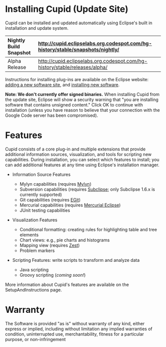 # Installing Cupid (Update Site) #

Cupid can be installed and updated automatically using Eclipse's built in installation and update system.

| Nightly Build Snapshot | http://cupid.eclipselabs.org.codespot.com/hg-history/stable/snapshots/nightly/ |
|:-----------------------|:-------------------------------------------------------------------------------|
| Alpha Release | http://cupid.eclipselabs.org.codespot.com/hg-history/stable/releases/alpha/ |

Instructions for installing plug-ins are available on the Eclipse website: [adding a new software site](http://help.eclipse.org/juno/topic/org.eclipse.platform.doc.user/tasks/tasks-127.htm?cp=0_3_15_5), and [installing new software](http://help.eclipse.org/juno/topic/org.eclipse.platform.doc.user/tasks/tasks-124.htm?cp=0_3_15_1).

**Note: We don't currently offer signed binaries.** When installing Cupid from the update site, Eclipse will show a security warning that "you are installing software that contains unsigned content." Click OK to continue with installation (unless you have reason to believe that your connection with the Google Code server has been compromised).

# Features #

Cupid consists of a core plug-in and multiple extensions that provide additional information sources, visualization, and tools for scripting new capabilities. During installation, you can select which features to install; you can add additional features at any time using Eclipse's installation manager.

  * Information Source Features
    * Mylyn capabilities (requires [Mylyn](http://www.eclipse.org/mylyn/))
    * Subversion capabilities (requires [Subclipse](http://subclipse.tigris.org/); only Subclipse 1.6.x is currently supported)
    * Git capabilities (requires [EGit](http://www.eclipse.org/egit/))
    * Mercurial capabilities (requires [Mercurial Eclipse](http://javaforge.com/project/HGE))
    * JUnit testing capabilities

  * Visualization Features
    * Conditional formatting: creating rules for highlighting table and tree elements
    * Chart views: e.g., pie charts and histograms
    * Mapping view (requires [Zest](http://www.eclipse.org/gef/zest/))
    * Problem markers

  * Scripting Features: write scripts to transform and analyze data
    * Java scripting
    * Groovy scripting (_coming soon!_)

More information about Cupid's features are available on the SetupAndInstructions page.

# Warranty #

The Software is provided "as is" without warranty of any kind, either express or implied, including without limitation any implied warranties of condition, uninterrupted use, merchantability, fitness for a particular purpose, or non-infringement